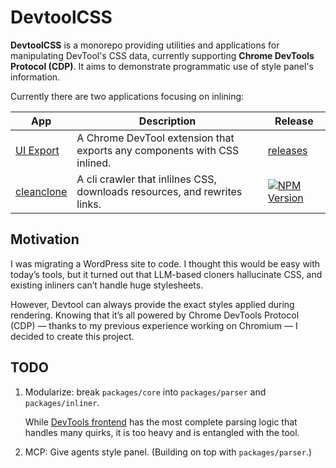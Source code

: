# DevtoolCSS

**DevtoolCSS** is a monorepo providing utilities and applications for manipulating DevTool's CSS data, currently supporting **Chrome DevTools Protocol (CDP)**. It aims to demonstrate programmatic use of style panel's information.

Currently there are two applications focusing on inlining:

| App                                  | Description                                                               | Release                                                                                             |
| ------------------------------------ | ------------------------------------------------------------------------- | --------------------------------------------------------------------------------------------------- |
| [UI Export](./packages/uiexport/)    | A Chrome DevTool extension that exports any components with CSS inlined.  | [releases](https://github.com/devtoolcss/devtoolcss/releases)                                       |
| [cleanclone](./packages/cleanclone/) | A cli crawler that inlilnes CSS, downloads resources, and rewrites links. | [![NPM Version](https://img.shields.io/npm/v/cleanclone)](https://www.npmjs.com/package/cleanclone) |

## Motivation

I was migrating a WordPress site to code. I thought this would be easy with today’s tools, but it turned out that LLM-based cloners hallucinate CSS, and existing inliners can’t handle huge stylesheets.

However, Devtool can always provide the exact styles applied during rendering. Knowing that it’s all powered by Chrome DevTools Protocol (CDP) — thanks to my previous experience working on Chromium — I decided to create this project.

## TODO

1. Modularize: break `packages/core` into `packages/parser` and `packages/inliner`.

   While [DevTools frontend](https://github.com/ChromeDevTools/devtools-frontend) has the most complete parsing logic that handles many quirks, it is too heavy and is entangled with the tool.

2. MCP: Give agents style panel. (Building on top with `packages/parser`.)
